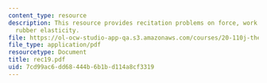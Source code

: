 ```yaml
---
content_type: resource
description: This resource provides recitation problems on force, work and heat in
  rubber elasticity.
file: https://ol-ocw-studio-app-qa.s3.amazonaws.com/courses/20-110j-thermodynamics-of-biomolecular-systems-fall-2005/7cd99ac6dd68444b6b1bd114a8cf3319_rec19.pdf
file_type: application/pdf
resourcetype: Document
title: rec19.pdf
uid: 7cd99ac6-dd68-444b-6b1b-d114a8cf3319
---
```

